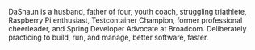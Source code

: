 DaShaun is a husband, father of four, youth coach, struggling triathlete, Raspberry Pi enthusiast, Testcontainer Champion, former professional cheerleader, and Spring Developer Advocate at Broadcom.
Deliberately practicing to build, run, and manage, better software, faster.
